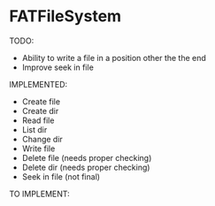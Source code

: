 # FATFileSystem

TODO:
- Ability to write a file in a position other the the end
- Improve seek in file

IMPLEMENTED:
- Create file
- Create dir
- Read file
- List dir
- Change dir
- Write file
- Delete file (needs proper checking)
- Delete dir (needs proper checking)
- Seek in file (not final)

TO IMPLEMENT:



